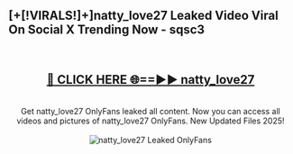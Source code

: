 <h2>[+[!VIRALS!]+]natty_love27 Leaked Video Viral On Social X Trending Now - sqsc3</h2>
<br>
<div align="center">
<h2><a href="https://libra.edu.pl?natty_love27" rel="nofollow">🔴 CLICK HERE 🌐==►► natty_love27</a></h2>
<br>
Get natty_love27 OnlyFans leaked all content. Now you can access all videos and pictures of natty_love27 OnlyFans. New Updated Files 2025!
<br>
<br>
<a href="https://libra.edu.pl?natty_love27" rel="nofollow" data-target="animated-image.originalLink"><img src="https://i.ibb.co.com/WyWwxjT/player-gif2.gif" alt="natty_love27 Leaked OnlyFans" style="max-width: 100%; display: inline-block;" data-target="animated-image.originalImage"></a>
</div>
<br>